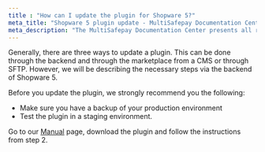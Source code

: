 ```yaml
---
title : "How can I update the plugin for Shopware 5?"
meta_title: "Shopware 5 plugin update - MultiSafepay Documentation Center"
meta_description: "The MultiSafepay Documentation Center presents all relevant information about our Plugins and API. You can also find support pages for Payment Methods, Tools and General Questions as well as the contact details of our Support and Integration Teams."
---
```


Generally, there are three ways to update a plugin. This can be done through the backend and through the marketplace from a CMS or through SFTP. However, we will be describing the necessary steps via the backend of Shopware 5.

Before you update the plugin, we strongly recommend you the following:

* Make sure you have a backup of your production environment
* Test the plugin in a staging environment.

Go to our [Manual](/integrations/shopware5/manual) page, download the plugin and follow the instructions from step 2.